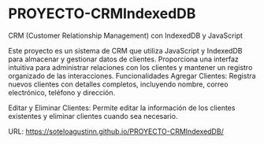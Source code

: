 # PROYECTO-CRMIndexedDB
CRM (Customer Relationship Management) con IndexedDB y JavaScript

Este proyecto es un sistema de CRM que utiliza JavaScript y IndexedDB para almacenar y gestionar datos de clientes. Proporciona una interfaz intuitiva para administrar relaciones con los clientes y mantener un registro organizado de las interacciones.
Funcionalidades
  Agregar Clientes: Registra nuevos clientes con detalles completos, incluyendo nombre, correo electrónico, teléfono y dirección.
  
  Editar y Eliminar Clientes: Permite editar la información de los clientes existentes y eliminar clientes cuando sea necesario.
  
  URL: https://soteloagustinn.github.io/PROYECTO-CRMIndexedDB/
